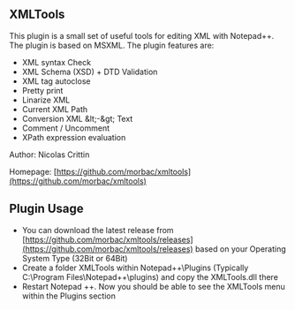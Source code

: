 XMLTools
--------
This plugin is a small set of useful tools for editing XML with Notepad++. The plugin is based on MSXML. The plugin features are:
- XML syntax Check
- XML Schema (XSD) + DTD Validation
- XML tag autoclose
- Pretty print
- Linarize XML
- Current XML Path
- Conversion XML &amp;lt;-&amp;gt; Text
- Comment / Uncomment
- XPath expression evaluation

Author: Nicolas Crittin

Homepage: [https://github.com/morbac/xmltools](https://github.com/morbac/xmltools)

Plugin Usage
------------
- You can download the latest release from [https://github.com/morbac/xmltools/releases](https://github.com/morbac/xmltools/releases) based on your Operating System Type (32Bit or 64Bit)
- Create a folder XMLTools within Notepad++\Plugins (Typically C:\Program Files\Notepad++\plugins\) and copy the XMLTools.dll there
- Restart Notepad ++. Now you should be able to see the XMLTools menu within the Plugins section 




